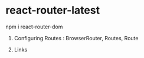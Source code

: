 # react-router-latest

npm i react-router-dom

1. Configuring Routes : BrowserRouter, Routes, Route

2. Links
